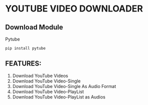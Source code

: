 # YOUTUBE VIDEO DOWNLOADER
## Download Module 
Pytube
```` 
pip install pytube
````
## FEATURES:
1. Download YouTube Videos
2. Download YouTube Video-Single
3. Download YouTube Video-Single As Audio Format
4. Download YouTube Video-PlayList
5. Download YouTube Video-PlayList as Audios